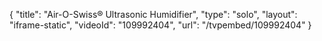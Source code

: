 {
    "title": "Air-O-Swiss&reg; Ultrasonic Humidifier",
    "type": "solo",
    "layout": "iframe-static",
    "videoId": "109992404",
    "url": "\/tvpembed\/109992404"
}